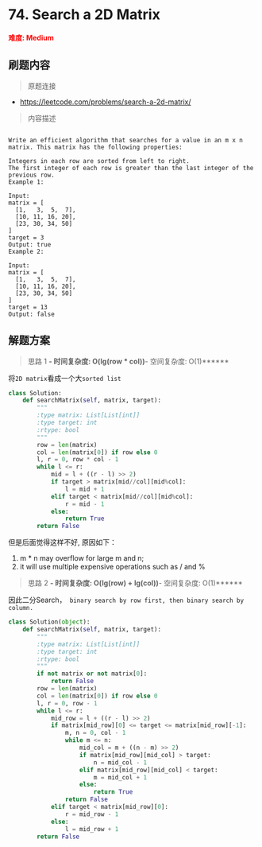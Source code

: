 # 74. Search a 2D Matrix

**<font color=red>难度: Medium</font>**

## 刷题内容

> 原题连接

* https://leetcode.com/problems/search-a-2d-matrix/

> 内容描述

```

Write an efficient algorithm that searches for a value in an m x n matrix. This matrix has the following properties:

Integers in each row are sorted from left to right.
The first integer of each row is greater than the last integer of the previous row.
Example 1:

Input:
matrix = [
  [1,   3,  5,  7],
  [10, 11, 16, 20],
  [23, 30, 34, 50]
]
target = 3
Output: true
Example 2:

Input:
matrix = [
  [1,   3,  5,  7],
  [10, 11, 16, 20],
  [23, 30, 34, 50]
]
target = 13
Output: false
```

## 解题方案

> 思路 1
******- 时间复杂度: O(lg(row * col))******- 空间复杂度: O(1)******



将```2D matrix```看成一个大```sorted list```


```python
class Solution:
    def searchMatrix(self, matrix, target):
        """
        :type matrix: List[List[int]]
        :type target: int
        :rtype: bool
        """
        row = len(matrix)
        col = len(matrix[0]) if row else 0
        l, r = 0, row * col - 1
        while l <= r:
            mid = l + ((r - l) >> 2)
            if target > matrix[mid//col][mid%col]:
                l = mid + 1
            elif target < matrix[mid//col][mid%col]:
                r = mid - 1
            else:
                return True
        return False
```


但是后面觉得这样不好, 原因如下：
1. m * n may overflow for large m and n; 
2. it will use multiple expensive operations such as / and %


> 思路 2
******- 时间复杂度: O(lg(row) + lg(col))******- 空间复杂度: O(1)******



因此二分Search，``` binary search by row first, then binary search by column.```


```python
class Solution(object):
    def searchMatrix(self, matrix, target):
        """
        :type matrix: List[List[int]]
        :type target: int
        :rtype: bool
        """
        if not matrix or not matrix[0]:
            return False
        row = len(matrix)
        col = len(matrix[0]) if row else 0
        l, r = 0, row - 1
        while l <= r:
            mid_row = l + ((r - l) >> 2)
            if matrix[mid_row][0] <= target <= matrix[mid_row][-1]:
                m, n = 0, col - 1
                while m <= n:
                    mid_col = m + ((n - m) >> 2)
                    if matrix[mid_row][mid_col] > target:
                        n = mid_col - 1
                    elif matrix[mid_row][mid_col] < target:
                        m = mid_col + 1
                    else:
                        return True
                return False
            elif target < matrix[mid_row][0]:
                r = mid_row - 1
            else:
                l = mid_row + 1
        return False
            
```
